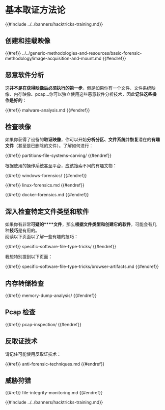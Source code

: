 # 基本取证方法论

{{#include ../../banners/hacktricks-training.md}}

## 创建和挂载映像

{{#ref}}
../../generic-methodologies-and-resources/basic-forensic-methodology/image-acquisition-and-mount.md
{{#endref}}

## 恶意软件分析

这**并不是在获得映像后必须执行的第一步**。但是如果你有一个文件、文件系统映像、内存映像、pcap...你可以独立使用这些恶意软件分析技术，因此**记住这些操作是好的**：

{{#ref}}
malware-analysis.md
{{#endref}}

## 检查映像

如果你获得了设备的**取证映像**，你可以开始**分析分区、文件系统**并**恢复**潜在的**有趣文件**（甚至是已删除的文件）。了解如何进行：

{{#ref}}
partitions-file-systems-carving/
{{#endref}}

根据使用的操作系统甚至平台，应该搜索不同的有趣文物：

{{#ref}}
windows-forensics/
{{#endref}}

{{#ref}}
linux-forensics.md
{{#endref}}

{{#ref}}
docker-forensics.md
{{#endref}}

## 深入检查特定文件类型和软件

如果你有非常**可疑的****文件**，那么**根据文件类型和创建它的软件**，可能会有几种**技巧**是有用的。\
阅读以下页面以了解一些有趣的技巧：

{{#ref}}
specific-software-file-type-tricks/
{{#endref}}

我想特别提到以下页面：

{{#ref}}
specific-software-file-type-tricks/browser-artifacts.md
{{#endref}}

## 内存转储检查

{{#ref}}
memory-dump-analysis/
{{#endref}}

## Pcap 检查

{{#ref}}
pcap-inspection/
{{#endref}}

## **反取证技术**

请记住可能使用反取证技术：

{{#ref}}
anti-forensic-techniques.md
{{#endref}}

## 威胁狩猎

{{#ref}}
file-integrity-monitoring.md
{{#endref}}

{{#include ../../banners/hacktricks-training.md}}
